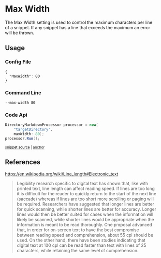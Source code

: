 <!--
GENERATED FILE - DO NOT EDIT
This file was generated by [MarkdownSnippets](https://github.com/SimonCropp/MarkdownSnippets).
Source File: /docs/mdsource/max-width.source.md
To change this file edit the source file and then run MarkdownSnippets.
-->

# Max Width

The Max Width setting is used to control the maximum characters per line of a snippet. If any snippet has a line that exceeds the maximum an error will be thrown.


## Usage


### Config File

```
{
  "MaxWidth": 80
}
```


### Command Line

```
--max-width 80
```


### Code Api

<!-- snippet: DirectoryMarkdownProcessorRunMaxWidth -->
<a id='snippet-directorymarkdownprocessorrunmaxwidth'></a>
```cs
DirectoryMarkdownProcessor processor = new(
    "targetDirectory",
    maxWidth: 80);
processor.Run();
```
<sup><a href='/src/Tests/Snippets/Usage.cs#L30-L37' title='Snippet source file'>snippet source</a> | <a href='#snippet-directorymarkdownprocessorrunmaxwidth' title='Start of snippet'>anchor</a></sup>
<!-- endSnippet -->


## References

https://en.wikipedia.org/wiki/Line_length#Electronic_text

> Legibility research specific to digital text has shown that, like with printed text, line length can affect reading speed. If lines are too long it is difficult for the reader to quickly return to the start of the next line (saccade) whereas if lines are too short more scrolling or paging will be required. Researchers have suggested that longer lines are better for quick scanning, while shorter lines are better for accuracy. Longer lines would then be better suited for cases when the information will likely be scanned, while shorter lines would be appropriate when the information is meant to be read thoroughly. One proposal advanced that, in order for on-screen text to have the best compromise between reading speed and comprehension, about 55 cpl should be used. On the other hand, there have been studies indicating that digital text at 100 cpl can be read faster than text with lines of 25 characters, while retaining the same level of comprehension.
